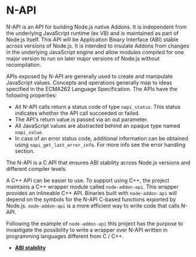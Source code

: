 # N-API

N-API is an API for building Node.js native Addons. It is independent from the underlying JavaScript runtime (ex V8) and is 
maintained as part of Node.js itself. This API will be Application Binary Interface (ABI) stable across versions of Node.js. 
It is intended to insulate Addons from changes in the underlying JavaScript engine and allow modules compiled for one major 
version to run on later major versions of Node.js without recompilation. 

APIs exposed by N-API are generally used to create and manipulate JavaScript values. Concepts and operations generally map 
to ideas specified in the ECMA262 Language Specification. The APIs have the following properties:

- All N-API calls return a status code of type `napi_status`. This status indicates whether the API call succeeded or failed.
- The API's return value is passed via an out parameter.
- All JavaScript values are abstracted behind an opaque type named `napi_value`.
- In case of an error status code, additional information can be obtained using `napi_get_last_error_info`. For more info see 
the error handling section.

The N-API is a C API that ensures ABI stability across Node.js versions and different compiler levels. 

A C++ API can be easier to use. To support using C++, the project maintains a C++ wrapper module called `node-addon-api`. 
This wrapper provides an inlineable C++ API. Binaries built with `node-addon-api` will depend on the symbols for the N-API 
C-based functions exported by Node.js. `node-addon-api` is a more efficient way to write code that calls N-API. 

Following the example of `node-addon-api` this project has the purpose to invastigate the possibility to write a wrapper over
N-API written in programming languages different from C / C++.
 
* **[ABI stability](/resources/napi/abi_stability.md)**
